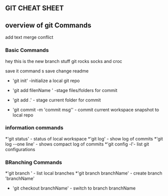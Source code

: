 ## GIT CHEAT SHEET
## overview of git Commands

add text merge conflict
### Basic Commands


hey this is the new branch stuff
git rocks
socks and croc

save it
command s save
change readme

* 'git init' -initialize a local git repo
* 'git add filenName ' -stage files/folders for commit
* 'git add .' - stage current folder for commit

* 'git commit -m 'commit msg'' - commit current workspace snapshot to local repo


### information commands
*'git status' - status of local workspace
*'git log' - show log of commits
*'git log --one line' - shows compact log of commits
*'git config -l'- list git configurations
### BRanching Commands
*'git branch ' - list local branches
*'git branch branchName' - create branch 'branchName'
* 'git checkout branchName' - switch to branch branchName
